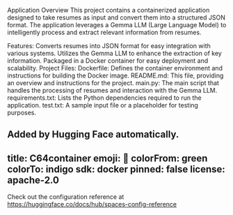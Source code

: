 Application Overview
This project contains a containerized application designed to take resumes as input and convert them into a structured JSON format. The application leverages a Gemma LLM (Large Language Model) to intelligently process and extract relevant information from resumes.

Features:
Converts resumes into JSON format for easy integration with various systems.
Utilizes the Gemma LLM to enhance the extraction of key information.
Packaged in a Docker container for easy deployment and scalability.
Project Files:
Dockerfile: Defines the container environment and instructions for building the Docker image.
README.md: This file, providing an overview and instructions for the project.
main.py: The main script that handles the processing of resumes and interaction with the Gemma LLM.
requirements.txt: Lists the Python dependencies required to run the application.
test.txt: A sample input file or a placeholder for testing purposes.

Added by Hugging Face automatically.
---
title: C64container
emoji: 🏢
colorFrom: green
colorTo: indigo
sdk: docker
pinned: false
license: apache-2.0
---

Check out the configuration reference at https://huggingface.co/docs/hub/spaces-config-reference
